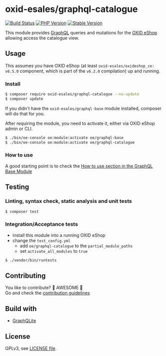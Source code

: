 # oxid-esales/graphql-catalogue

[![Build Status](https://flat.badgen.net/travis/OXID-eSales/graphql-catalogue-module/?icon=travis&label=build&cache=300&scale=1.1)](https://travis-ci.com/OXID-eSales/graphql-catalogue-module)
[![PHP Version](https://flat.badgen.net/packagist/php/OXID-eSales/graphql-catalogue/?cache=300&scale=1.1)](https://github.com/oxid-esales/graphql-catalogue-module)
[![Stable Version](https://flat.badgen.net/packagist/v/OXID-eSales/graphql-catalogue/latest/?label=latest&cache=300&scale=1.1)](https://packagist.org/packages/oxid-esales/graphql-catalogue)

This module provides [GraphQL](https://www.graphql.org) queries and mutations for the [OXID eShop](https://www.oxid-esales.com/) allowing access the catalogue view.

## Usage

This assumes you have OXID eShop (at least `oxid-esales/oxideshop_ce: v6.5.0` component, which is part of the `v6.2.0` compilation) up and running.

### Install

```bash
$ composer require oxid-esales/graphql-catalogue --no-update
$ composer update
```

If you didn't have the `oxid-esales/graphql-base` module installed, composer will do that for you.

After requiring the module, you need to activate it, either via OXID eShop admin or CLI.

```bash
$ ./bin/oe-console oe:module:activate oe/graphql-base
$ ./bin/oe-console oe:module:activate oe/graphql-catalogue
```

### How to use

A good starting point is to check the [How to use section in the GraphQL Base Module](https://github.com/OXID-eSales/graphql-base-module/#how-to-use)

## Testing

### Linting, syntax check, static analysis and unit tests

```bash
$ composer test
```

### Integration/Acceptance tests

- install this module into a running OXID eShop
- change the `test_config.yml`
  - add `oe/graphql-catalogue` to the `partial_module_paths`
  - set `activate_all_modules` to `true`

```bash
$ ./vendor/bin/runtests
```

## Contributing

You like to contribute? 🙌 AWESOME 🙌\
Go and check the [contribution guidelines](CONTRIBUTING.md)

## Build with

- [GraphQLite](https://graphqlite.thecodingmachine.io/)

## License

GPLv3, see [LICENSE file](LICENSE).
